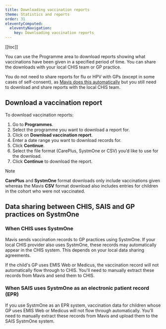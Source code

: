 ```yaml
---
title: Downloading vaccination reports
theme: Statistics and reports
order: 31
eleventyComputed:
  eleventyNavigation:
    key: Downloading vaccination reports
---
```


[[toc]]

You can use the Programme area to download reports showing what vaccinations have been given in a specified period of time. You can share the downloads with your local CHIS team or GP practice.

You do not need to share reports for flu or HPV with GPs (except in some cases of self-consent), as [Mavis does this automatically](/guide/recording-vaccinations.md) but you still need to download and share reports with the local CHIS team.

## Download a vaccination report

To download vaccination reports:

1. Go to **Programmes**.
2. Select the programme you want to download a report for.
3. Click on **Download vaccination report**.
4. Enter a date range you want to download records for.
5. Click **Continue**.
6. Select the file format (CarePlus, SystmOne or CSV) you’d like to use for the download.
7. Click **Continue** to download the report.

> [!NOTE]
> **CarePlus** and **SystmOne** format downloads only include vaccinations given whereas the Mavis **CSV** format download also includes entries for children in the cohort who were not vaccinated.

## Data sharing between CHIS, SAIS and GP practices on SystmOne

### When CHIS uses SystmOne

Mavis sends vaccination records to GP practices using SystmOne. If your local CHIS provider also uses SystmOne, these records may automatically appear in the CHIS system. This depends on your local data sharing agreements.

If the child's GP uses EMIS Web or Medicus, the vaccination record will not automatically flow through to CHIS. You'll need to manually extract these records from Mavis and send them to CHIS.

### When SAIS uses SystmOne as an electronic patient record (EPR)

If you use SystmOne as an EPR system, vaccination data for children whose GP uses EMIS Web or Medicus will not flow through automatically. You'll need to manually extract these records from Mavis and upload them to the SAIS SystmOne system.
